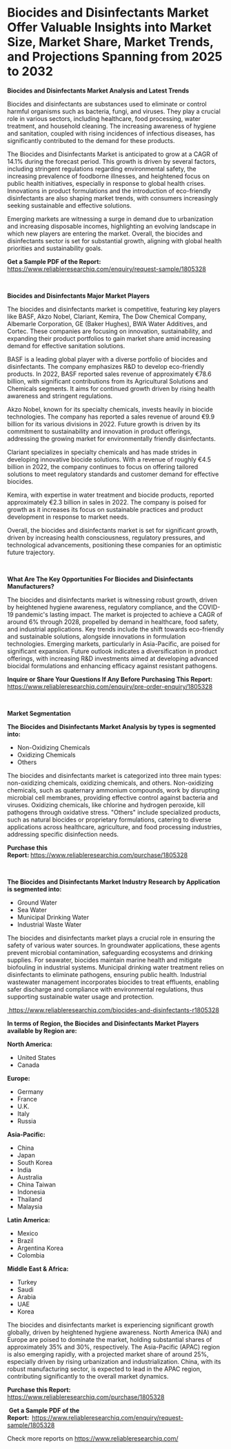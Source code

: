 <p><h1>Biocides and Disinfectants Market Offer Valuable Insights into Market Size, Market Share, Market Trends, and Projections Spanning from 2025 to 2032</h1></p><p><strong>Biocides and Disinfectants Market Analysis and Latest Trends</strong></p>
<p><p>Biocides and disinfectants are substances used to eliminate or control harmful organisms such as bacteria, fungi, and viruses. They play a crucial role in various sectors, including healthcare, food processing, water treatment, and household cleaning. The increasing awareness of hygiene and sanitation, coupled with rising incidences of infectious diseases, has significantly contributed to the demand for these products.</p><p>The Biocides and Disinfectants Market is anticipated to grow at a CAGR of 14.1% during the forecast period. This growth is driven by several factors, including stringent regulations regarding environmental safety, the increasing prevalence of foodborne illnesses, and heightened focus on public health initiatives, especially in response to global health crises. Innovations in product formulations and the introduction of eco-friendly disinfectants are also shaping market trends, with consumers increasingly seeking sustainable and effective solutions.</p><p>Emerging markets are witnessing a surge in demand due to urbanization and increasing disposable incomes, highlighting an evolving landscape in which new players are entering the market. Overall, the biocides and disinfectants sector is set for substantial growth, aligning with global health priorities and sustainability goals.</p></p>
<p><strong>Get a Sample PDF of the Report:&nbsp;</strong> <a href="https://www.reliableresearchiq.com/enquiry/request-sample/1805328?utm_campaign=3103&utm_medium=2&utm_source=Github&utm_content=ia&utm_term=01042025&utm_id=biocides-and-disinfectants">https://www.reliableresearchiq.com/enquiry/request-sample/1805328</a></p>
<p>&nbsp;</p>
<p><strong>Biocides and Disinfectants Major Market Players</strong></p>
<p><p>The biocides and disinfectants market is competitive, featuring key players like BASF, Akzo Nobel, Clariant, Kemira, The Dow Chemical Company, Albemarle Corporation, GE (Baker Hughes), BWA Water Additives, and Cortec. These companies are focusing on innovation, sustainability, and expanding their product portfolios to gain market share amid increasing demand for effective sanitation solutions.</p><p>BASF is a leading global player with a diverse portfolio of biocides and disinfectants. The company emphasizes R&D to develop eco-friendly products. In 2022, BASF reported sales revenue of approximately €78.6 billion, with significant contributions from its Agricultural Solutions and Chemicals segments. It aims for continued growth driven by rising health awareness and stringent regulations.</p><p>Akzo Nobel, known for its specialty chemicals, invests heavily in biocide technologies. The company has reported a sales revenue of around €9.9 billion for its various divisions in 2022. Future growth is driven by its commitment to sustainability and innovation in product offerings, addressing the growing market for environmentally friendly disinfectants.</p><p>Clariant specializes in specialty chemicals and has made strides in developing innovative biocide solutions. With a revenue of roughly €4.5 billion in 2022, the company continues to focus on offering tailored solutions to meet regulatory standards and customer demand for effective biocides.</p><p>Kemira, with expertise in water treatment and biocide products, reported approximately €2.3 billion in sales in 2022. The company is poised for growth as it increases its focus on sustainable practices and product development in response to market needs.</p><p>Overall, the biocides and disinfectants market is set for significant growth, driven by increasing health consciousness, regulatory pressures, and technological advancements, positioning these companies for an optimistic future trajectory.</p></p>
<p>&nbsp;</p>
<p><strong>What Are The Key Opportunities For Biocides and Disinfectants Manufacturers?</strong></p>
<p><p>The biocides and disinfectants market is witnessing robust growth, driven by heightened hygiene awareness, regulatory compliance, and the COVID-19 pandemic's lasting impact. The market is projected to achieve a CAGR of around 6% through 2028, propelled by demand in healthcare, food safety, and industrial applications. Key trends include the shift towards eco-friendly and sustainable solutions, alongside innovations in formulation technologies. Emerging markets, particularly in Asia-Pacific, are poised for significant expansion. Future outlook indicates a diversification in product offerings, with increasing R&D investments aimed at developing advanced biocidal formulations and enhancing efficacy against resistant pathogens.</p></p>
<p><strong>Inquire or Share Your Questions If Any Before Purchasing This Report:</strong> <a href="https://www.reliableresearchiq.com/enquiry/pre-order-enquiry/1805328?utm_campaign=3103&utm_medium=2&utm_source=Github&utm_content=ia&utm_term=01042025&utm_id=biocides-and-disinfectants">https://www.reliableresearchiq.com/enquiry/pre-order-enquiry/1805328</a></p>
<p>&nbsp;</p>
<p><strong>Market Segmentation</strong></p>
<p><strong>The Biocides and Disinfectants Market Analysis by types is segmented into:</strong></p>
<p><ul><li>Non-Oxidizing Chemicals</li><li>Oxidizing Chemicals</li><li>Others</li></ul></p>
<p><p>The biocides and disinfectants market is categorized into three main types: non-oxidizing chemicals, oxidizing chemicals, and others. Non-oxidizing chemicals, such as quaternary ammonium compounds, work by disrupting microbial cell membranes, providing effective control against bacteria and viruses. Oxidizing chemicals, like chlorine and hydrogen peroxide, kill pathogens through oxidative stress. "Others" include specialized products, such as natural biocides or proprietary formulations, catering to diverse applications across healthcare, agriculture, and food processing industries, addressing specific disinfection needs.</p></p>
<p><strong>Purchase this Report:&nbsp;</strong><a href="https://www.reliableresearchiq.com/purchase/1805328?utm_campaign=3103&utm_medium=2&utm_source=Github&utm_content=ia&utm_term=01042025&utm_id=biocides-and-disinfectants">https://www.reliableresearchiq.com/purchase/1805328</a></p>
<p>&nbsp;</p>
<p><strong>The Biocides and Disinfectants Market Industry Research by Application is segmented into:</strong></p>
<p><ul><li>Ground Water</li><li>Sea Water</li><li>Municipal Drinking Water</li><li>Industrial Waste Water</li></ul></p>
<p><p>The biocides and disinfectants market plays a crucial role in ensuring the safety of various water sources. In groundwater applications, these agents prevent microbial contamination, safeguarding ecosystems and drinking supplies. For seawater, biocides maintain marine health and mitigate biofouling in industrial systems. Municipal drinking water treatment relies on disinfectants to eliminate pathogens, ensuring public health. Industrial wastewater management incorporates biocides to treat effluents, enabling safer discharge and compliance with environmental regulations, thus supporting sustainable water usage and protection.</p></p>
<p><a href="https://www.reliableresearchiq.com/biocides-and-disinfectants-r1805328?utm_campaign=3103&utm_medium=2&utm_source=Github&utm_content=ia&utm_term=01042025&utm_id=biocides-and-disinfectants">&nbsp;https://www.reliableresearchiq.com/biocides-and-disinfectants-r1805328</a></p>
<p><strong>In terms of Region, the Biocides and Disinfectants Market Players available by Region are:</strong></p>
<p>
    <p> <strong> North America: </strong>
        <ul>
            <li>United States</li>
            <li>Canada</li>
        </ul>
        </p> 
    <p> <strong> Europe: </strong>
        <ul>
            <li>Germany</li>
            <li>France</li>
            <li>U.K.</li>
            <li>Italy</li>
            <li>Russia</li>
        </ul>
        </p> 
    <p> <strong> Asia-Pacific: </strong>
        <ul>
            <li>China</li>
            <li>Japan</li>
            <li>South Korea</li>
            <li>India</li>
            <li>Australia</li>
            <li>China Taiwan</li>
            <li>Indonesia</li>
            <li>Thailand</li>
            <li>Malaysia</li>
        </ul>
        </p> 
    <p> <strong> Latin America: </strong>
        <ul>
            <li>Mexico</li>
            <li>Brazil</li>
            <li>Argentina Korea</li>
            <li>Colombia</li>
        </ul>
        </p> 
    <p> <strong> Middle East & Africa: </strong>
        <ul>
            <li>Turkey</li>
            <li>Saudi</li>
            <li>Arabia</li>
            <li>UAE</li>
            <li>Korea</li>
        </ul>
    </p>
    </p>
<p><p>The biocides and disinfectants market is experiencing significant growth globally, driven by heightened hygiene awareness. North America (NA) and Europe are poised to dominate the market, holding substantial shares of approximately 35% and 30%, respectively. The Asia-Pacific (APAC) region is also emerging rapidly, with a projected market share of around 25%, especially driven by rising urbanization and industrialization. China, with its robust manufacturing sector, is expected to lead in the APAC region, contributing significantly to the overall market dynamics.</p></p>
<p><strong>Purchase this Report: </strong><a href="https://www.reliableresearchiq.com/purchase/1805328?utm_campaign=3103&utm_medium=2&utm_source=Github&utm_content=ia&utm_term=01042025&utm_id=biocides-and-disinfectants">https://www.reliableresearchiq.com/purchase/1805328</a></p>
<p>&nbsp;<strong>Get a Sample PDF of the Report:&nbsp;&nbsp;</strong><a href="https://www.reliableresearchiq.com/enquiry/request-sample/1805328?utm_campaign=3103&utm_medium=2&utm_source=Github&utm_content=ia&utm_term=01042025&utm_id=biocides-and-disinfectants">https://www.reliableresearchiq.com/enquiry/request-sample/1805328</a></p>
<p><strong></strong></p>
<p>Check more reports on <a href="https://www.reliableresearchiq.com/?utm_campaign=3103&utm_medium=2&utm_source=Github&utm_content=ia&utm_term=01042025&utm_id=biocides-and-disinfectants">https://www.reliableresearchiq.com/</a></p>
